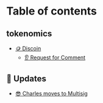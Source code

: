 # Table of contents

## tokenomics

* [🪙 Discoin](README.md)
  * [👂 Request for Comment](tokenomics/readme/request-for-comment.md)

## 📢 Updates

* [😎 Charles moves to Multisig](updates/charles-moves-to-multisig.md)
